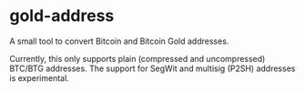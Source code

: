 # gold-address
A small tool to convert Bitcoin and Bitcoin Gold addresses.

Currently, this only supports plain (compressed and uncompressed) BTC/BTG addresses.
The support for SegWit and multisig (P2SH) addresses is experimental.
